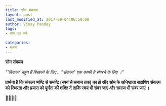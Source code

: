 ```yaml
---
title: सोम संकल्प
layout: post
last_modified_at: 2017-09-04T06:59:00
author: Vinay Pandey
tags:
- सोम का मर्म

categories:
- मध्यम
---
```

**सोम संकल्प**

*"'विकल्प'*
*बहुत हैं बिखरने के लिए ..*
*"संकल्प"*
*एक काफी है संवरने के लिए ।"*

**प्रार्थना है**
**कि संकल्प व्यष्टि से समष्टि (स्वयं से समाज तक) का हो और**
**सोम के अधिष्ठाता सदाशिव**
**संकल्प को स्थिरता और प्रयास को पूर्णता की शक्ति दें**
**ताकि स्वयं भी संवर जाएं और समाज भी संवर जाएं ।** 

🙏🌷🌷🙏


